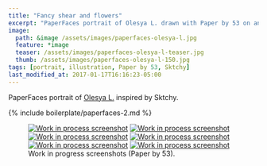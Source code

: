 ```yaml
---
title: "Fancy shear and flowers"
excerpt: "PaperFaces portrait of Olesya L. drawn with Paper by 53 on an iPad."
image: 
  path: &image /assets/images/paperfaces-olesya-l.jpg 
  feature: *image
  teaser: /assets/images/paperfaces-olesya-l-teaser.jpg
  thumb: /assets/images/paperfaces-olesya-l-150.jpg
tags: [portrait, illustration, Paper by 53, Sktchy]
last_modified_at: 2017-01-17T16:16:23-05:00
---
```


PaperFaces portrait of [Olesya L.](http://sktchy.com/REiCy) inspired by Sktchy.

{% include boilerplate/paperfaces-2.md %}

<figure class="third">
	<a href="{{ site.url }}/assets/images/paperfaces-olesya-l-process-1-lg.jpg"><img src="{{ site.url }}/assets/images/paperfaces-olesya-l-process-1-600.jpg" alt="Work in process screenshot"></a>
	<a href="{{ site.url }}/assets/images/paperfaces-olesya-l-process-2-lg.jpg"><img src="{{ site.url }}/assets/images/paperfaces-olesya-l-process-2-600.jpg" alt="Work in process screenshot"></a>
	<a href="{{ site.url }}/assets/images/paperfaces-olesya-l-process-3-lg.jpg"><img src="{{ site.url }}/assets/images/paperfaces-olesya-l-process-3-600.jpg" alt="Work in process screenshot"></a>
	<a href="{{ site.url }}/assets/images/paperfaces-olesya-l-process-4-lg.jpg"><img src="{{ site.url }}/assets/images/paperfaces-olesya-l-process-4-600.jpg" alt="Work in process screenshot"></a>
	<a href="{{ site.url }}/assets/images/paperfaces-olesya-l-process-5-lg.jpg"><img src="{{ site.url }}/assets/images/paperfaces-olesya-l-process-5-600.jpg" alt="Work in process screenshot"></a>
	<a href="{{ site.url }}/assets/images/paperfaces-olesya-l-process-6-lg.jpg"><img src="{{ site.url }}/assets/images/paperfaces-olesya-l-process-6-600.jpg" alt="Work in process screenshot"></a>
	<figcaption>Work in progress screenshots (Paper by 53).</figcaption>
</figure>
